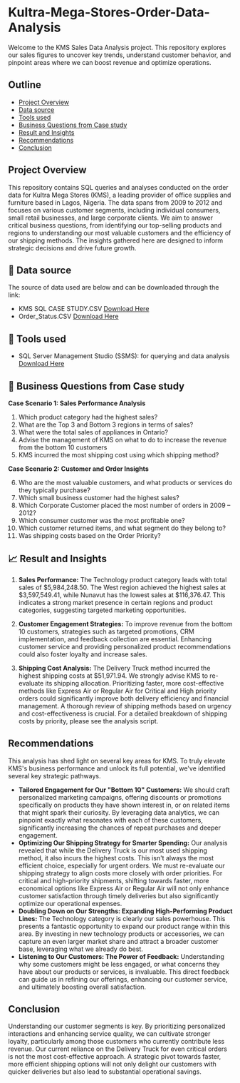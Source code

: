 # Kultra-Mega-Stores-Order-Data-Analysis

Welcome to the KMS Sales Data Analysis project. This repository explores our sales figures to uncover key trends, understand customer behavior, and pinpoint areas where we can boost revenue and optimize operations. 

## Outline
- [Project Overview](#project-overview)
- [Data source](#data-source)
- [Tools used](#tools-used)
- [Business Questions from Case study](#business-questions-from-case-study)
- [Result and Insights](#result-and-insights)
- [Recommendations](#Recommendations)
- [Conclusion](#conclusion)


## Project Overview
This repository contains SQL queries and analyses conducted on the order data for Kultra Mega Stores (KMS), a leading provider of office supplies and furniture based in Lagos, Nigeria. The data spans from 2009 to 2012 and focuses on various customer segments, including individual consumers, small retail businesses, and large corporate clients. We aim to answer critical business questions, from identifying our top-selling products and regions to understanding our most valuable customers and the efficiency of our shipping methods. The insights gathered here are designed to inform strategic decisions and drive future growth.

## 📁 Data source
The source of data used are below and can be downloaded through the link:
- KMS SQL CASE STUDY.CSV [Download Here](https://canvas.instructure.com/files/302721273/download?download_frd=1)
- Order_Status.CSV [Download Here](https://canvas.instructure.com/files/302963135/download?download_frd=1)

## 🧰 Tools used
- SQL Server Management Studio (SSMS): for querying and data analysis [Download Here](https://learn.microsoft.com/en-us/ssms/sql-server-management-studio-ssms) 

## 🧠 Business Questions from Case study
   **Case Scenario 1: Sales Performance Analysis** 
   1. Which product category had the highest sales?
   2. What are the Top 3 and Bottom 3 regions in terms of sales?
   3. What were the total sales of appliances in Ontario?
   4. Advise the management of KMS on what to do to increase the revenue from the bottom 10 customers
   5. KMS incurred the most shipping cost using which shipping method?
     
   **Case Scenario 2: Customer and Order Insights**
   
   6. Who are the most valuable customers, and what products or services do they typically purchase?
   7. Which small business customer had the highest sales?
   8. Which Corporate Customer placed the most number of orders in 2009 – 2012?
   9. Which consumer customer was the most profitable one?
   10. Which customer returned items, and what segment do they belong to?
   11. Was shipping costs based on the Order Priority?

## 📈 Result and Insights
   1. **Sales Performance:** The Technology product category leads with total sales of $5,984,248.50. The West region achieved the highest sales at $3,597,549.41, while Nunavut has the lowest sales at $116,376.47. This indicates a strong market presence in certain regions and product categories, suggesting targeted marketing opportunities.
  
   2. **Customer Engagement Strategies:** To improve revenue from the bottom 10 customers, strategies such as targeted promotions, CRM implementation, and feedback collection are essential. Enhancing customer service and providing personalized product recommendations could also foster loyalty and increase sales.
  
   3. **Shipping Cost Analysis:** The Delivery Truck method incurred the highest shipping costs at $51,971.94. We strongly advise KMS to re-evaluate its shipping allocation. Prioritizing faster, more cost-effective methods like Express Air or Regular Air for Critical and High priority orders could significantly improve both delivery efficiency and financial management. A thorough review of shipping methods based on urgency and cost-effectiveness is crucial. For a detailed breakdown of shipping costs by priority, please see the analysis script.


## Recommendations
This analysis has shed light on several key areas for KMS. To truly elevate KMS's business performance and unlock its full potential, we've identified several key strategic pathways.
- **Tailored Engagement for Our "Bottom 10" Customers:** We should craft personalized marketing campaigns, offering discounts or promotions specifically on products they have shown interest in, or on related items that might spark their curiosity. By leveraging data analytics, we can pinpoint exactly what resonates with each of these customers, significantly increasing the chances of repeat purchases and deeper engagement.
- **Optimizing Our Shipping Strategy for Smarter Spending:** Our analysis revealed that while the Delivery Truck is our most used shipping method, it also incurs the highest costs. This isn't always the most efficient choice, especially for urgent orders. We must re-evaluate our shipping strategy to align costs more closely with order priorities. For critical and high-priority shipments, shifting towards faster, more economical options like Express Air or Regular Air will not only enhance customer satisfaction through timely deliveries but also significantly optimize our operational expenses.
- **Doubling Down on Our Strengths: Expanding High-Performing Product Lines:** The Technology category is clearly our sales powerhouse. This presents a fantastic opportunity to expand our product range within this area. By investing in new technology products or accessories, we can capture an even larger market share and attract a broader customer base, leveraging what we already do best.
-  **Listening to Our Customers: The Power of Feedback:** Understanding why some customers might be less engaged, or what concerns they have about our products or services, is invaluable. This direct feedback can guide us in refining our offerings, enhancing our customer service, and ultimately boosting overall satisfaction.

## Conclusion
Understanding our customer segments is key. By prioritizing personalized interactions and enhancing service quality, we can cultivate stronger loyalty, particularly among those customers who currently contribute less revenue. Our current reliance on the Delivery Truck for even critical orders is not the most cost-effective approach. A strategic pivot towards faster, more efficient shipping options will not only delight our customers with quicker deliveries but also lead to substantial operational savings.

